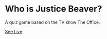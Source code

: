 # Who is Justice Beaver?

A quiz game based on the TV show The Office. 

[See Live](https://who-is-justice-beaver.netlify.app)
